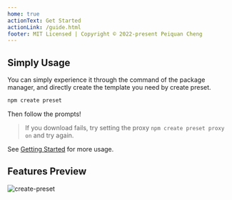 ```yaml
---
home: true
actionText: Get Started
actionLink: /guide.html
footer: MIT Licensed | Copyright © 2022-present Peiquan Cheng
---
```


## Simply Usage

You can simply experience it through the command of the package manager, and directly create the template you need by create preset.

```bash
npm create preset
```

Then follow the prompts!

>If you download fails, try setting the proxy `npm create preset proxy on` and try again.

See [Getting Started](guide.md#getting-started) for more usage.

## Features Preview

![create-preset](https://cdn.jsdelivr.net/gh/chengpeiquan/assets-storage/img/2021/11/20220110155037.gif)
